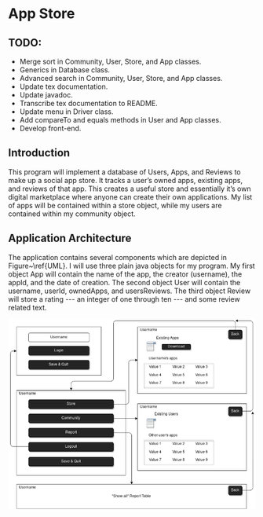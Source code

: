 # App Store

## TODO:

* Merge sort in Community, User, Store, and App classes.
* Generics in Database class.
* Advanced search in Community, User, Store, and App classes.
* Update tex documentation.
* Update javadoc.
* Transcribe tex documentation to README.
* Update menu in Driver class.
* Add compareTo and equals methods in User and App classes.
* Develop front-end.

## Introduction
This program will implement a database of Users, Apps, and Reviews to make up a social app store.
It tracks a user’s owned apps, existing apps, and reviews of that app.
This creates a useful store and essentially it’s own digital marketplace where anyone can create their own applications.
My list of apps will be contained within a store object, while my users are contained within my community object.

## Application Architecture
The application contains several components which are depicted in Figure~\ref{UML}.
I will use three plain java objects for my program.
My first object App will contain the name of the app, the creator (username), the appId, and the date of creation.
The second object User will contain the username, userId, ownedApps, and usersReviews.
The third object Review will store a rating --- an integer of one through ten --- and some review related text.

![board](doc/views.png)